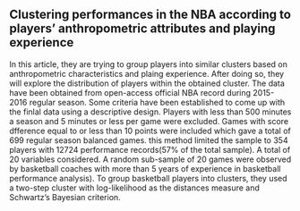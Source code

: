 ## Clustering performances in the NBA according to players’ anthropometric attributes and playing experience

In this article, they are trying to group players into similar clusters based on anthropometric characteristics and plaing experience. After doing so, they will explore the distribution of players within the obtained cluster. The data have been obtained from open-access official NBA record during 2015-2016 regular season. Some criteria have been established to come up with the finlal data  using a descriptive design. Players with less than 500 minutes a season and 5 minutes or less per game were excluded. Games with score dfference equal to or less than 10 points were included which gave a total of 699 regular season balanced games. this method limited the sample to 354 players with 12724 performance records(57% of the total sample). A total of 20 variables considered. A random sub-sample of 20 games were observed by basketball coaches with more than 5 years of experience in basketball performance analysis). To group basketball players into clusters, they used a two-step
cluster with log-likelihood as the distances measure and Schwartz’s Bayesian criterion.









